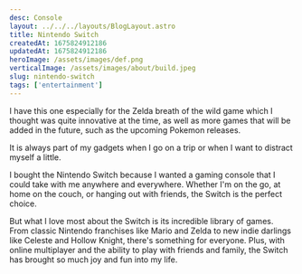 ```yaml
---
desc: Console
layout: ../../../layouts/BlogLayout.astro
title: Nintendo Switch
createdAt: 1675824912186
updatedAt: 1675824912186
heroImage: /assets/images/def.png
verticalImage: /assets/images/about/build.jpeg
slug: nintendo-switch
tags: ['entertainment']
---
```


I have this one especially for the Zelda breath of the wild game which I thought was quite innovative at the time, as well as more games that will be added in the future, such as the upcoming Pokemon releases.

It is always part of my gadgets when I go on a trip or when I want to distract myself a little.

I bought the Nintendo Switch because I wanted a gaming console that I could take with me anywhere and everywhere. Whether I'm on the go, at home on the couch, or hanging out with friends, the Switch is the perfect choice.

But what I love most about the Switch is its incredible library of games. From classic Nintendo franchises like Mario and Zelda to new indie darlings like Celeste and Hollow Knight, there's something for everyone. Plus, with online multiplayer and the ability to play with friends and family, the Switch has brought so much joy and fun into my life.
